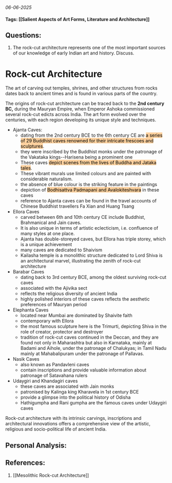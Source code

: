 *06-06-2025*
#### Tags: [[Salient Aspects of Art Forms, Literature and Architecture]]


## Questions:

1. The rock-cut architecture represents one of the most important sources of our knowledge of early Indian art and history. Discuss.

# Rock-cut Architecture

The art of carving out temples, shrines, and other structures from rocks dates back to ancient times and is found in various parts of the country.

The origins of rock-cut architecture can be traced back to the **2nd century BC,** during the Mauryan Empire, when Emperor Ashoka commissioned several rock-cut edicts across India. The art form evolved over the centuries, with each region developing its unique style and techniques. 

-  Ajanta Caves:
	- dating from the 2nd century BCE to the 6th century CE are <mark style="background: #FFB86CA6;">a series of 29 Buddhist caves renowned for their intricate frescoes and sculptures</mark>. 
	- they were inscribed by the Buddhist monks under the patronage of the Vakataka kings--Harisena being a prominent one
	- These caves <mark style="background: #FFB86CA6;">depict scenes from the lives of Buddha and Jataka tales</mark>. 
	- These vibrant murals use limited colours and are painted with considerable naturalism.
	- the absence of blue colour is the striking feature in the paintings
	- depiction of <mark style="background: #FFB86CA6;">Bodhisattva Padmapani and Avalokiteshvara</mark> in these caves
	- reference to Ajanta caves can be found in the travel accounts of Chinese Buddhist travellers Fa Xian and Huang Tsang
- Ellora Caves
	- carved between 6th and 10th century CE include Buddhist, Brahmanical and Jain caves.
	- It is also unique in terms of artistic eclecticism, i.e. confluence of many styles at one place. 
	- Ajanta has double-storeyed caves, but Ellora has triple storey, which is a unique achievement
	- many caves are dedicated to Shaivism
	- Kailasha temple is a monolithic structure dedicated to Lord Shiva is an architectural marvel, illustrating the zenith of rock-cut architecture
- Barabar Caves
	- dating back to 3rd century BCE, among the oldest surviving rock-cut caves
	- associated with the Ajivika sect
	- reflects the religious diversity of ancient India
	- highly polished interiors of these caves reflects the aesthetic preferences of Mauryan period
- Elephanta Caves
	- located near Mumbai are dominated by Shaivite faith
	- contemporary with Ellora
	- the most famous sculpture here is the Trimurti, depicting Shiva in the role of creator, protector and destroyer
	- tradition of rock-cut caves continued in the Deccan, and they are found not only in Maharashtra but also in Karnataka, mainly at Badami and Aihole, under the patronage of Chalukyas; in Tamil Nadu mainly at Mahabalipuram under the patronage of Pallavas.
- Nasik Caves
	- also known as Pandavleni caves
	- contain inscriptions and provide valuable information about patronage of Satavahana rulers
- Udaygiri and Khandagiri caves
	- these caves are associated with Jain monks
	- patronised by Kalinga king Kharavela in 1st century BCE
	- provide a glimpse into the political history of Odisha
	- Hathigumpha and Rani gumpha are the famous caves under Udaygiri caves


Rock-cut architecture with its intrinsic carvings, inscriptions and architectural innovations offers a comprehensive view of the artistic, religious and socio-political life of ancient India. 

## Personal Analysis:


## References:

1. [[Mesolithic Rock-cut Architecture]]